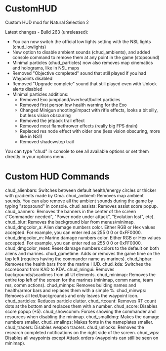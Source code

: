 ﻿CustomHUD
=========

Custom HUD mod for Natural Selection 2

Latest changes - Build 263 (unreleased):
- You can now switch the official low lights setting with the NSL lights (chud_lowlights)
- New option to disable ambient sounds (chud_ambients), and added console command to remove them at any point in the game (stopsound)
- Minimal particles (chud_particles) now also removes map cinematics and holograms, like in NSL maps
- Removed "Objective completed" sound that still played if you had Waypoints disabled
- Removed "Upgrade complete" sound that still played even with Unlock alerts disabled
- Minimal particles additions:
	- Removed Exo jump/land/overheat/bullet particles
	- Removed first person low health warning for the Exo
	- Changed Minigun shooting/impact with rifle effects, looks a bit silly, but less vision obscuring
	- Removed the jetpack trail effect
	- Removed most flamethrower effects (really big FPS drain)
	- Replaced res node effect with older one (less vision obscuring, more like in NS1)
	- Removed shadowstep trail

You can type "chud" in console to see all available options or set them directly in your options menu.

Custom HUD Commands
===================
chud_alienbars: Switches between default health/energy circles or thicker with gradients made by Oma.
chud_ambient: Removes map ambient sounds. You can also remove all the ambient sounds during the game by typing "stopsound" in console.
chud_assists: Removes assist score popup.
chud_banners: Removes the banners in the center of the screen ("Commander needed", "Power node under attack", "Evolution lost", etc).
chud_blur: Removes the background blur from menus/minimap.
chud_dmgcolor_a: Alien damage numbers color. Either RGB or Hex values accepted. For example, you can enter red as 255 0 0 or 0xFF0000.
chud_dmgcolor_m: Marine damage numbers color. Either RGB or Hex values accepted. For example, you can enter red as 255 0 0 or 0xFF0000.
chud_dmgcolor_reset: Reset damage numbers colors to the default on both aliens and marines.
chud_gametime: Adds or removes the game time on the top left (requires having the commander name as marines).
chud_hpbar: Removes the health bars from the marine HUD.
chud_kda: Switches the scoreboard from KAD to KDA.
chud_mingui: Removes backgrounds/scanlines from all UI elements.
chud_minimap: Removes the entire top left of the screen for the marines (minimap, comm name, team res, comm actions).
chud_minnps: Removes building names and health/armor bars and replaces them with a simple %.
chud_minwps: Removes all text/backgrounds and only leaves the waypoint icon.
chud_particles: Reduces particle clutter.
chud_rtcount: Removes RT count dots at the bottom and replaces them with a number.
chud_score: Disables score popup (+5).
chud_showcomm: Forces showing the commander and resources when disabling the minimap.
chud_smalldmg: Makes the damage numbers smaller.
chud_smallnps: Makes fonts in the nameplates smaller.
chud_tracers: Disables weapon tracers.
chud_unlocks: Removes the research completed notifications on the right side of the screen.
chud_wps: Disables all waypoints except Attack orders (waypoints can still be seen on minimap).